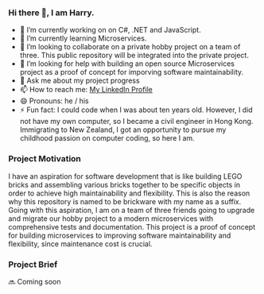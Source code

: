### Hi there 👋, I am Harry.

<!--
**brickwareharry/brickwareharry** is a ✨ _special_ ✨ repository because its `README.md` (this file) appears on your GitHub profile.
Here are some ideas to get you started:
-->


- 🔭 I’m currently working on on C#, .NET and JavaScript.
- 🌱 I’m currently learning Microservices.
- 👯 I’m looking to collaborate on a private hobby project on a team of three. This public repository will be integrated into the private project.
- 🤔 I’m looking for help with building an open source Microservices project as a proof of concept for imporving software maintainability. 
- 💬 Ask me about my project progress
- 📫 How to reach me: [My LinkedIn Profile](https://www.linkedin.com/in/harry-lo-27034265/)
- 😄 Pronouns: he / his
- ⚡ Fun fact: I could code when I was about ten years old. However, I did not have my own computer, so I became a civil engineer in Hong Kong. Immigrating to New Zealand, I got an opportunity to pursue my childhood passion on computer coding, so here I am.

### Project Motivation
I have an aspiration for software development that is like building LEGO bricks and assembling various bricks together to be specific objects in order to achieve high maintainability and flexibility. This is also the reason why this repository is named to be brickware with my name as a suffix. Going with this aspiration, I am on a team of three friends going to upgrade and migrate our hobby project to a modern microservices with comprehensive tests and documentation. This project is a proof of concept for building microservices to improving software maintainability and flexibility, since maintenance cost is crucial.

### Project Brief
🔜 Coming soon
